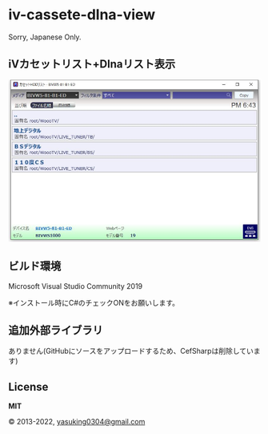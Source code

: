 # iv-cassete-dlna-view

Sorry, Japanese Only.

## iVカセットリスト+Dlnaリスト表示

![normal](./docs/images/over-view.jpg)


## ビルド環境
Microsoft Visual Studio Community 2019

※インストール時にC#のチェックONをお願いします。


## 追加外部ライブラリ
ありません(GitHubにソースをアップロードするため、CefSharpは削除しています)


## License

**MIT**

© 2013-2022, yasuking0304@gmail.com
